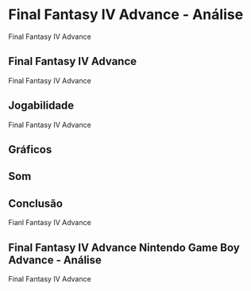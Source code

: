 ---
---

# Final Fantasy IV Advance - Análise

Final Fantasy IV Advance

## Final Fantasy IV Advance

Final Fantasy IV Advance

## Jogabilidade

Final Fantasy IV Advance

## Gráficos


## Som

## Conclusão

Fianl Fantasy IV Advance

## Final Fantasy IV Advance Nintendo Game Boy Advance - Análise

Final Fantasy IV Advance
